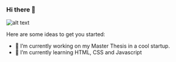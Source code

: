 ### Hi there 👋


![alt text](https://i.imgur.com/0Y1xISa.gifv)

Here are some ideas to get you started:

- 🔭 I’m currently working on my Master Thesis in a cool startup.
- 🌱 I’m currently learning HTML, CSS and Javascript




